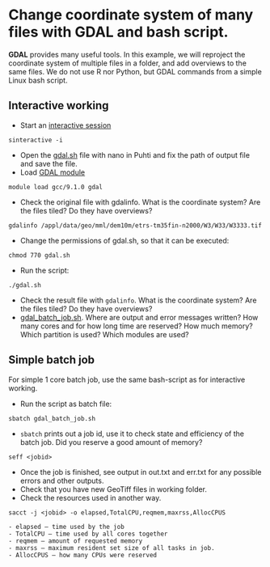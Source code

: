 # Change coordinate system of many files with GDAL and bash script.

**GDAL** provides many useful tools. In this example, we will reproject the coordinate system of multiple files in a folder, and add overviews to the same files. 
We do not use R nor Python, but GDAL commands from a simple Linux bash script.

## Interactive working 
* Start an [interactive session](https://docs.csc.fi/computing/running/interactive-usage/)
```
sinteractive -i
```
* Open the [gdal.sh](gdal.sh) file with nano in Puhti and fix the path of output file and save the file.
* Load [GDAL module](https://docs.csc.fi/apps/gdal/)
```
module load gcc/9.1.0 gdal
```
* Check the original file with gdalinfo. What is the coordinate system? Are the files tiled? Do they have overviews?
```
gdalinfo /appl/data/geo/mml/dem10m/etrs-tm35fin-n2000/W3/W33/W3333.tif
```
* Change the permissions of gdal.sh, so that it can be executed: 
```
chmod 770 gdal.sh
```
* Run the script: 
```
./gdal.sh
```
* Check the result file with `gdalinfo`. What is the coordinate system? Are the files tiled? Do they have overviews?
* [gdal_batch_job.sh](gdal_batch_job.sh). Where are output and error messages written? How many cores and for how long time are reserved? How much memory? Which partition is used? Which modules are used?

## Simple batch job
For simple 1 core batch job, use the same bash-script as for interactive working.

* Run the script as batch file: 
```
sbatch gdal_batch_job.sh
```
* `sbatch` prints out a job id, use it to check state and efficiency of the batch job. Did you reserve a good amount of memory?
```
seff <jobid>
```
* Once the job is finished, see output in out.txt and err.txt for any possible errors and other outputs. 
* Check that you have new GeoTiff files in working folder.
* Check the resources used in another way. 
```
sacct -j <jobid> -o elapsed,TotalCPU,reqmem,maxrss,AllocCPUS
```

	- elapsed – time used by the job
	- TotalCPU – time used by all cores together
	- reqmem – amount of requested memory
	- maxrss – maximum resident set size of all tasks in job.
	- AllocCPUS – how many CPUs were reserved

